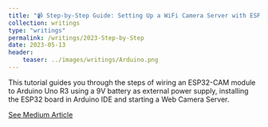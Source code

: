 ```yaml
---
title: "📹 Step-by-Step Guide: Setting Up a WiFi Camera Server with ESP32-CAM and Arduino Uno R3"
collection: writings
type: "writings"
permalink: /writings/2023-Step-by-Step
date: 2023-05-13
header:
    teaser: ../images/writings/Arduino.png
---
```


This tutorial guides you through the steps of wiring an ESP32-CAM module to Arduino Uno R3 using a 9V battery as external power supply, installing the ESP32 board in Arduino IDE and starting a Web Camera Server.

[See Medium Article](https://medium.com/p/e8c3798df166)